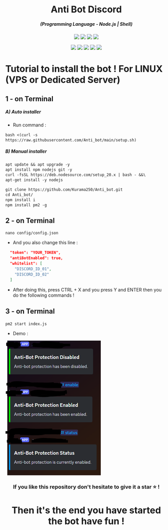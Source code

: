 <h1 align="center">Anti Bot Discord</h1>
<em><h5 align="center">(Programming Language - Node.js | Shell)</h5></em>

<p align="center">
  <img src="https://img.shields.io/github/stars/Kurama250/Anti_bot">
  <img src="https://img.shields.io/github/license/Kurama250/Anti_bot">
  <img src="https://img.shields.io/github/repo-size/Kurama250/Anti_bot">
  <img src="https://img.shields.io/badge/stability-stable-green">
</p>

<p align="center">
  <img src="https://img.shields.io/npm/v/module-name">
  <img src="https://img.shields.io/npm/v/fs?label=fs">
  <img src="https://img.shields.io/npm/v/discord.js@13?label=discord.js@13">
  <img src="https://img.shields.io/npm/v/@discordjs/rest?label=@discordjs/rest">
  <img src="https://img.shields.io/npm/v/@discordjs/builders?label=@discordjs/builders">
</p>

# Tutorial to install the bot ! For LINUX (VPS or Dedicated Server)

## 1 - on Terminal

<h5>A) Auto installer</h5>

- Run command :

```shell script
bash <(curl -s https://raw.githubusercontent.com/Anti_bot/main/setup.sh)
```
<h5>B) Manual installer</h5>

```shell script
apt update && apt upgrade -y
apt install npm nodejs git -y
curl -fsSL https://deb.nodesource.com/setup_20.x | bash - &&\
apt-get install -y nodejs
```

```shell script
git clone https://github.com/Kurama250/Anti_bot.git
cd Anti_bot/
npm install i
npm install pm2 -g
```
## 2 - on Terminal

```shell script
nano config/config.json
```

- And you also change this line :

```json
  "token": "YOUR_TOKEN",
  "antiBotEnabled": true,
  "whitelist": [
    "DISCORD_ID_01",
    "DISCORD_ID_02"
  ]
```

- After doing this, press CTRL + X and you press Y and ENTER then you do the following commands !

## 3 - on Terminal

```shell script
pm2 start index.js
```
- Demo : 

![alt text](https://github.com/Kurama250/Anti_bot/blob/main/anti.png?raw=true)

<h3 align="center">If you like this repository don't hesitate to give it a star ⭐ !</h3>
<h1 align="center">Then it's the end you have started the bot have fun !</h1>
